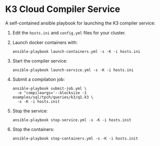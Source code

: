 K3 Cloud Compiler Service
==========================

A self-contained ansible playbook for launching the K3 compiler service:

1. Edit the `hosts.ini` and `config.yml` files for your cluster.

2. Launch docker containers with:

    ```ansible-playbook launch-containers.yml -s -K -i hosts.ini```

3. Start the compiler service:

    ```ansible-playbook launch-service.yml -s -K -i hosts.ini```

4. Submit a compilation job:

    ```
    ansible-playbook submit-job.yml \
      -e "compileargs='--blocksize -1 examples/sql/tpch/queries/k3/q1.k3 \
      -s -K -i hosts.init
    ```

5. Stop the service:

   ```ansible-playbook stop-service.yml -s -K -i hosts.init```

6. Stop the containers:

   ```ansible-playbook stop-containers.yml -s -K -i hosts.init```
